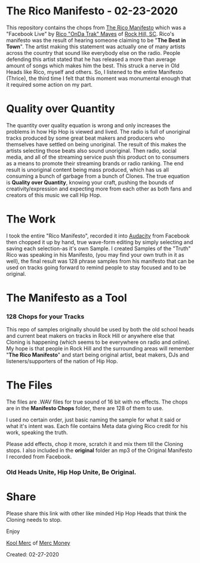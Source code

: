 # The Rico Manifesto - 02-23-2020
This repository contains the chops from [The Rico Manifesto](https://www.facebook.com/rico.mayes/videos/3029584257073061/) which was a "Facebook Live" by [Rico "OnDa Trak" Mayes](https://soundcloud.com/slumlordz) of [Rock Hill, SC](https://goo.gl/maps/HR3DfuXz3T5X7sd89). Rico's manifesto was the result of hearing someone claiming to be "**The Best in Town**". The artist making this statement was actually one of many artists across the country that sound like everybody else on the radio. People defending this artist stated that he has released a more than average amount of songs which makes him the best. This struck a nerve in Old Heads like Rico, myself and others. So, I listened to the entire Manifesto (Thrice), the third time I felt that this moment was monumental enough that it required some action on my part.

# Quality over Quantity
The quantity over quality equation is wrong and only increases the problems in how Hip Hop is viewed and lived. The radio is full of unoriginal tracks produced by some great beat makers and producers who themselves have settled on being unoriginal. The result of this makes the artists selecting those beats also sound unoriginal. Then radio, social media, and all of the streaming service push this product on to consumers as a means to promote their streaming brands or radio ranking. The end result is unoriginal content being mass produced, which has us all consuming a bunch of garbage from a bunch of Clones. The true equation is **Quality over Quantity**, knowing your craft, pushing the bounds of creativity/expression and expecting more from each other as both fans and creators of this music we call Hip Hop.

# The Work
I took the entire "Rico Manifesto", recorded it into [Audacity](https://www.audacityteam.org/) from Facebook then chopped it up by hand, true wave-form editing by simply selecting and saving each selection-as it's own Sample. I created Samples of the "Truth" Rico was speaking in his Manifesto, (you may find your own truth in it as well), the final result was 128 phrase samples from his manifesto that can be used on tracks going forward to remind people to stay focused and to be original.

# The Manifesto as a Tool
### 128 Chops for your Tracks
This repo of samples originally should be used by both the old school heads and current beat makers on tracks in Rock Hill or anywhere else that Cloning is happening (which seems to be everywhere on radio and online). My hope is that people in Rock Hill and the surrounding areas will remember "**The Rico Manifesto**" and start being original artist, beat makers, DJs and listeners/supporters of the nation of Hip Hop.

# The Files
The files are .WAV files for true sound of 16 bit with no effects. The chops are in the **Manifesto Chops** folder, there are 128 of them to use.

I used no certain order, just basic naming the sample for what it said or what it's intent was. Each file contains Meta data giving Rico credit for his work, speaking the truth.

Please add effects, chop it more, scratch it and mix them till the Cloning stops. I also included in the **original** folder an mp3 of the Original Manifesto I recorded from Facebook. 

### Old Heads Unite, Hip Hop Unite, Be Original.

# Share
Please share this link with other like minded Hip Hop Heads that think the Cloning needs to stop.

Enjoy

[Kool Merc](http://www.koolmerc.com) of [Merc Money](http://www.mercmoney.com)

Created: 02-27-2020
